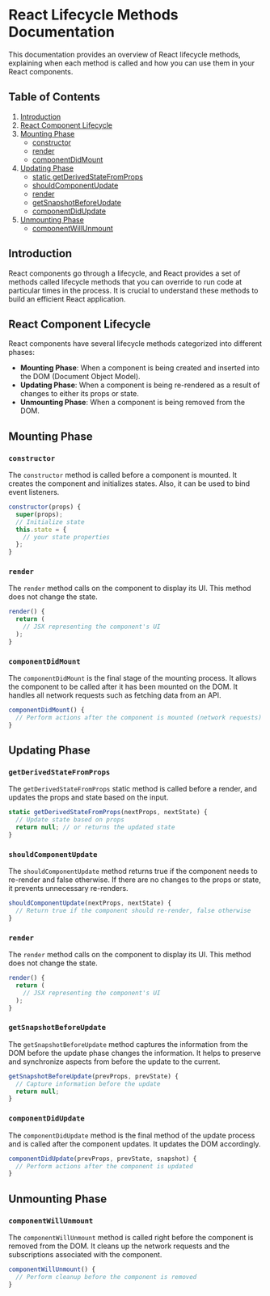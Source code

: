 # React Lifecycle Methods Documentation

This documentation provides an overview of React lifecycle methods, explaining when each method is called and how you can use them in your React components.

## Table of Contents

1. [Introduction](#introduction)
2. [React Component Lifecycle](#react-component-lifecycle)
3. [Mounting Phase](#mounting-phase)
    - [constructor](#constructor)
    - [render](#render)
    - [componentDidMount](#componentdidmount)
4. [Updating Phase](#updating-phase)
    - [static getDerivedStateFromProps](#static-getderivedstatefromprops)
    - [shouldComponentUpdate](#shouldcomponentupdate)
    - [render](#render)
    - [getSnapshotBeforeUpdate](#getsnapshotbeforeupdate)
    - [componentDidUpdate](#componentdidupdate)
5. [Unmounting Phase](#unmounting-phase)
    - [componentWillUnmount](#componentwillunmount)

## Introduction

React components go through a lifecycle, and React provides a set of methods called lifecycle methods that you can override to run code at particular times in the process. It is crucial to understand these methods to build an efficient React application.
## React Component Lifecycle

React components have several lifecycle methods categorized into different phases:

- **Mounting Phase**: When a component is being created and inserted into the DOM (Document Object Model).
- **Updating Phase**: When a component is being re-rendered as a result of changes to either its props or state.
- **Unmounting Phase**: When a component is being removed from the DOM.

## Mounting Phase

### `constructor`

The `constructor` method is called before a component is mounted. It creates the component and initializes states. Also, it can be used to bind event listeners.

```jsx
constructor(props) {
  super(props);
  // Initialize state
  this.state = {
    // your state properties
  };
}
```
### `render`

The `render` method calls on the component to display its UI. This method does not change the state.

```jsx
render() {
  return (
    // JSX representing the component's UI
  );
}
```

### `componentDidMount`

The `componentDidMount` is the final stage of the mounting process. It allows the component to be called after it has been mounted on the DOM. It handles all network requests such as fetching data from an API.

```jsx
componentDidMount() {
  // Perform actions after the component is mounted (network requests)
}
```

## Updating Phase

### `getDerivedStateFromProps`

The `getDerivedStateFromProps` static method is called before a render, and updates the props and state based on the input.

```jsx
static getDerivedStateFromProps(nextProps, nextState) {
  // Update state based on props
  return null; // or returns the updated state
}
```

### `shouldComponentUpdate`

The `shouldComponentUpdate` method returns true if the component needs to re-render and false otherwise. If there are no changes to the props or state, it prevents unnecessary re-renders.

```jsx
shouldComponentUpdate(nextProps, nextState) {
  // Return true if the component should re-render, false otherwise
}
```

### `render`

The `render` method calls on the component to display its UI. This method does not change the state.

```jsx
render() {
  return (
    // JSX representing the component's UI
  );
}
```

### `getSnapshotBeforeUpdate`

The `getSnapshotBeforeUpdate` method captures the information from the DOM before the update phase changes the information. It helps to preserve and synchronize aspects from before the update to the current.

```jsx
getSnapshotBeforeUpdate(prevProps, prevState) {
  // Capture information before the update
  return null;
}
```

### `componentDidUpdate`

The `componentDidUpdate` method is the final method of the update process and is called after the component updates. It updates the DOM accordingly.

```jsx
componentDidUpdate(prevProps, prevState, snapshot) {
  // Perform actions after the component is updated
}
```

## Unmounting Phase

### `componentWillUnmount`

The `componentWillUnmount` method is called right before the component is removed from the DOM. It cleans up the network requests and the subscriptions associated with the component.

```jsx
componentWillUnmount() {
  // Perform cleanup before the component is removed
}
```
